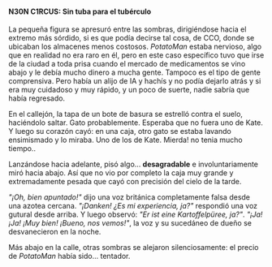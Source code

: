 #### N30N C1RCUS: Sin tuba para el tubérculo

 La pequeña figura se apresuró entre las sombras, dirigiéndose hacia el extremo más sórdido, si es que podía decirse tal cosa, de CCO, donde se ubicaban los almacenes menos costosos.  _PotatoMan_ estaba nervioso, algo que en realidad no era raro en él, pero en este caso específico tuvo que irse de la ciudad a toda prisa cuando el mercado de medicamentos se vino abajo y le debía mucho dinero a mucha gente.  Tampoco es el tipo de gente comprensiva.  Pero había un alijo de IA y hachís y no podía dejarlo atrás y si era muy cuidadoso y muy rápido, y un poco de suerte, nadie sabría que había regresado.

 En el callejón, la tapa de un bote de basura se estrelló contra el suelo, haciéndolo saltar.  Gato probablemente.  Esperaba que no fuera uno de Kate.  Y luego su corazón cayó: en una caja, otro gato se estaba lavando ensimismado y lo miraba.  Uno de los de Kate.  Mierda!  no tenia mucho tiempo..

 Lanzándose hacia adelante, pisó algo... **desagradable** e involuntariamente miró hacia abajo.  Así que no vio por completo la caja muy grande y extremadamente pesada que cayó con precisión del cielo de la tarde.

 _"¡Oh, bien apuntado!"_ dijo una voz británica completamente falsa desde una azotea cercana.
 _"¡Danken! ¿Es mi experiencia, ja?"_ respondió una voz gutural desde arriba.  Y luego observó: _"Er ist eine Kartoffelpüree, ja?"_.
 _"¡Ja! ¡Ja! ¡Muy bien! ¡Bueno, nos vemos!"_, la voz y su sucedáneo de dueño se desvanecieron en la noche.

 Más abajo en la calle, otras sombras se alejaron silenciosamente: el precio de _PotatoMan_ había sido... tentador.

